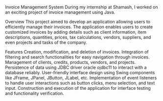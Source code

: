 Invoice Management System
During my internship at Shamash, I worked on an exciting project of invoice management using Java.

Overview
This project aimed to develop an application allowing users to efficiently manage their invoices. The application enables users to create customized invoices by adding details such as client information, item descriptions, quantities, prices, tax calculations, vendors, suppliers, and even projects and tasks of the company.

Features
Creation, modification, and deletion of invoices.
Integration of filtering and search functionalities for easy navigation through invoices.
Management of clients, credits, products, vendors, and projects.
Persistence of data using JDBC driver oracle ojdbc11 to interact with a database reliably.
User-friendly interface design using Swing components like JFrame, JPanel, JButton, JLabel, etc.
Implementation of event listeners to handle user interactions such as button clicks, menu selection, and text input.
Construction and execution of the application for interface testing and functionality verification.
